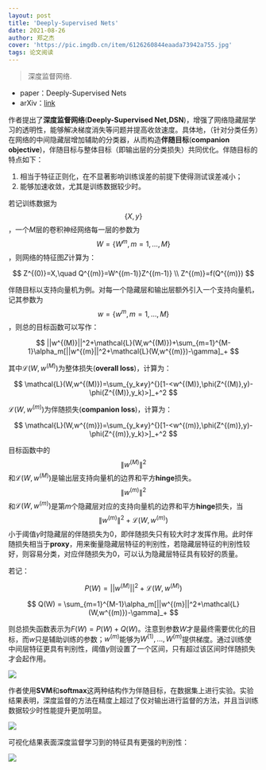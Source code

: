 ```yaml
---
layout: post
title: 'Deeply-Supervised Nets'
date: 2021-08-26
author: 郑之杰
cover: 'https://pic.imgdb.cn/item/6126260844eaada73942a755.jpg'
tags: 论文阅读
---
```


> 深度监督网络.

- paper：Deeply-Supervised Nets
- arXiv：[link](https://arxiv.org/abs/1409.5185)

作者提出了**深度监督网络**(**Deeply-Supervised Net,DSN**)，增强了网络隐藏层学习的透明性，能够解决梯度消失等问题并提高收敛速度。具体地，（针对分类任务）在网络的中间隐藏层增加辅助的分类器，从而构造**伴随目标**(**companion objective**)，伴随目标与整体目标（即输出层的分类损失）共同优化。伴随目标的特点如下：
1. 相当于特征正则化，在不显著影响训练误差的前提下使得测试误差减小；
2. 能够加速收敛，尤其是训练数据较少时。

若记训练数据为$$\{X,y\}$$，一个$M$层的卷积神经网络每一层的参数为$$W=\{W^{m},m=1,...,M\}$$，则网络的特征图$Z$计算为：

$$ Z^{(0)}=X,\quad Q^{(m)}=W^{(m-1)}Z^{(m-1)} \\ Z^{(m)}=f(Q^{(m)}) $$

伴随目标以支持向量机为例。对每一个隐藏层和输出层额外引入一个支持向量机，记其参数为$$w=\{w^{m},m=1,...,M\}$$，则总的目标函数可以写作：

$$ ||w^{(M)}||^2+\mathcal{L}(W,w^{(M)})+\sum_{m=1}^{M-1}\alpha_m[||w^{(m}||^2+\mathcal{L}(W,w^{(m)})-\gamma]_+ $$

其中$\mathcal{L}(W,w^{(M)})$为整体损失(**overall loss**)，计算为：

$$ \mathcal{L}(W,w^{(M)})=\sum_{y_k≠y}^{}[1-<w^{(M)},\phi(Z^{(M)},y)-\phi(Z^{(M)},y_k)>]_+^2 $$

$\mathcal{L}(W,w^{(m)})$为伴随损失(**companion loss**)，计算为：

$$ \mathcal{L}(W,w^{(m)})=\sum_{y_k≠y}^{}[1-<w^{(m)},\phi(Z^{(m)},y)-\phi(Z^{(m)},y_k)>]_+^2 $$

目标函数中的$$\|w^{(M)}\|^2$$和$\mathcal{L}(W,w^{(M)})$是输出层支持向量机的边界和平方**hinge**损失。$$\|w^{(m)}\|^2$$和$\mathcal{L}(W,w^{(m)})$是第$m$个隐藏层对应的支持向量机的边界和平方**hinge**损失，当$$\|w^{(m)}\|^2+\mathcal{L}(W,w^{(m)})$$小于阈值$\gamma$时隐藏层的伴随损失为$0$，即伴随损失只有较大时才发挥作用。此时伴随损失相当于**proxy**，用来衡量隐藏层特征的判别性，若隐藏层特征的判别性较好，则容易分类，对应伴随损失为$0$，可以认为隐藏层特征具有较好的质量。

若记：

$$ P(W) = ||w^{(M)}||^2+\mathcal{L}(W,w^{(M)}) $$

$$ Q(W) = \sum_{m=1}^{M-1}\alpha_m[||w^{(m}||^2+\mathcal{L}(W,w^{(m)})-\gamma]_+ $$

则总损失函数表示为$F(W)=P(W)+Q(W)$。注意到参数$W$才是最终需要优化的目标，而$w$只是辅助训练的参数；$w^{(m)}$能够为$W^{(1)},...,W^{(m)}$提供梯度。通过训练使中间层特征更具有判别性，阈值$\gamma$则设置了一个区间，只有超过该区间时伴随损失才会起作用。

![](https://pic.imgdb.cn/item/6127498d44eaada7397d803f.jpg)

作者使用**SVM**和**softmax**这两种结构作为伴随目标，在数据集上进行实验。实验结果表明，深度监督的方法在精度上超过了仅对输出进行监督的方法，并且当训练数据较少时性能提升更加明显。

![](https://pic.imgdb.cn/item/612742da44eaada7396c5cc8.jpg)

可视化结果表面深度监督学习到的特征具有更强的判别性：

![](https://pic.imgdb.cn/item/6127451344eaada7397274f4.jpg)